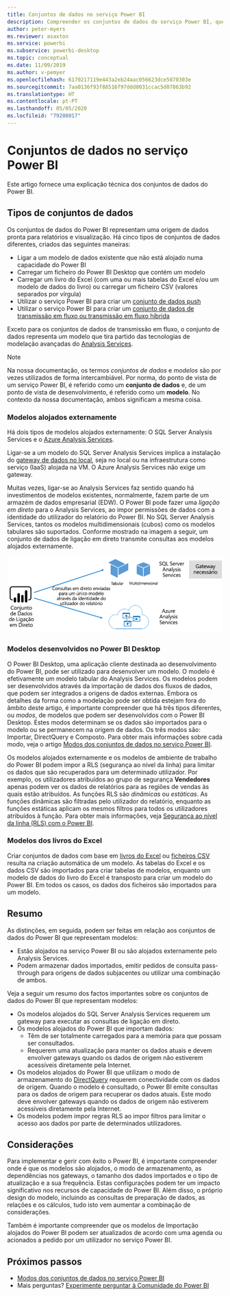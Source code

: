 ```yaml
---
title: Conjuntos de dados no serviço Power BI
description: Compreender os conjuntos de dados do serviço Power BI, que representam uma origem de dados pronta para relatórios e visualização.
author: peter-myers
ms.reviewer: asaxton
ms.service: powerbi
ms.subservice: powerbi-desktop
ms.topic: conceptual
ms.date: 11/09/2019
ms.author: v-pemyer
ms.openlocfilehash: 6170217119e443a2eb24aac056623dce5070303e
ms.sourcegitcommit: 7aa0136f93f88516f97ddd8031ccac5d07863b92
ms.translationtype: HT
ms.contentlocale: pt-PT
ms.lasthandoff: 05/05/2020
ms.locfileid: "79208017"
---
```

# <a name="datasets-in-the-power-bi-service"></a>Conjuntos de dados no serviço Power BI

Este artigo fornece uma explicação técnica dos conjuntos de dados do Power BI.

## <a name="dataset-types"></a>Tipos de conjuntos de dados

Os conjuntos de dados do Power BI representam uma origem de dados pronta para relatórios e visualização. Há cinco tipos de conjuntos de dados diferentes, criados das seguintes maneiras:

- Ligar a um modelo de dados existente que não está alojado numa capacidade do Power BI
- Carregar um ficheiro do Power BI Desktop que contém um modelo
- Carregar um livro do Excel (com uma ou mais tabelas do Excel e/ou um modelo de dados do livro) ou carregar um ficheiro CSV (valores separados por vírgula)
- Utilizar o serviço Power BI para criar um [conjunto de dados push](developer/automation/walkthrough-push-data.md)
- Utilizar o serviço Power BI para criar um [conjunto de dados de transmissão em fluxo ou transmissão em fluxo híbrida](service-real-time-streaming.md)

Exceto para os conjuntos de dados de transmissão em fluxo, o conjunto de dados representa um modelo que tira partido das tecnologias de modelação avançadas do [Analysis Services](/analysis-services/analysis-services-overview).

> [!NOTE]
> Na nossa documentação, os termos _conjuntos de dados_ e _modelos_ são por vezes utilizados de forma intercambiável. Por norma, do ponto de vista de um serviço Power BI, é referido como um **conjunto de dados** e, de um ponto de vista de desenvolvimento, é referido como um **modelo**. No contexto da nossa documentação, ambos significam a mesma coisa.

### <a name="external-hosted-models"></a>Modelos alojados externamente

Há dois tipos de modelos alojados externamente: O SQL Server Analysis Services e o [Azure Analysis Services](/azure/analysis-services/analysis-services-overview).

Ligar-se a um modelo do SQL Server Analysis Services implica a instalação do [gateway de dados no local](service-gateway-onprem.md), seja no local ou na infraestrutura como serviço (IaaS) alojada na VM. O Azure Analysis Services não exige um gateway.

Muitas vezes, ligar-se ao Analysis Services faz sentido quando há investimentos de modelos existentes, normalmente, fazem parte de um armazém de dados empresarial (EDW). O Power BI pode fazer uma _ligação em direto_ para o Analysis Services, ao impor permissões de dados com a identidade do utilizador do relatório do Power BI. No SQL Server Analysis Services, tantos os modelos multidimensionais (cubos) como os modelos tabulares são suportados. Conforme mostrado na imagem a seguir, um conjunto de dados de ligação em direto transmite consultas aos modelos alojados externamente.

![Um conjunto de dados de Ligação em Direto transmite consultas ativos a um modelo alojado externamente](media/service-datasets-understand/live-connection-dataset.png)

### <a name="power-bi-desktop-developed-models"></a>Modelos desenvolvidos no Power BI Desktop

O Power BI Desktop, uma aplicação cliente destinada ao desenvolvimento do Power BI, pode ser utilizado para desenvolver um modelo. O modelo é efetivamente um modelo tabular do Analysis Services. Os modelos podem ser desenvolvidos através da importação de dados dos fluxos de dados, que podem ser integrados a origens de dados externas. Embora os detalhes da forma como a modelação pode ser obtida estejam fora do âmbito deste artigo, é importante compreender que há três tipos diferentes, ou _modos_, de modelos que podem ser desenvolvidos com o Power BI Desktop. Estes modos determinam se os dados são importados para o modelo ou se permanecem na origem de dados. Os três modos são: Importar, DirectQuery e Composto. Para obter mais informações sobre cada modo, veja o artigo [Modos dos conjuntos de dados no serviço Power BI](service-dataset-modes-understand.md).

Os modelos alojados externamente e os modelos de ambiente de trabalho do Power BI podem impor a RLS (segurança ao nível da linha) para limitar os dados que são recuperados para um determinado utilizador. Por exemplo, os utilizadores atribuídos ao grupo de segurança **Vendedores** apenas podem ver os dados de relatórios para as regiões de vendas às quais estão atribuídos. As funções RLS são _dinâmicas_ ou _estáticas_. As funções dinâmicas são filtradas pelo utilizador do relatório, enquanto as funções estáticas aplicam os mesmos filtros para todos os utilizadores atribuídos à função. Para obter mais informações, veja [Segurança ao nível da linha (RLS) com o Power BI](service-admin-rls.md).

### <a name="excel-workbook-models"></a>Modelos dos livros do Excel

Criar conjuntos de dados com base em [livros do Excel](service-excel-workbook-files.md) ou [ficheiros CSV](service-comma-separated-value-files.md) resulta na criação automática de um modelo. As tabelas do Excel e os dados CSV são importados para criar tabelas de modelos, enquanto um modelo de dados do livro do Excel é transposto para criar um modelo do Power BI. Em todos os casos, os dados dos ficheiros são importados para um modelo.

## <a name="summary"></a>Resumo

As distinções, em seguida, podem ser feitas em relação aos conjuntos de dados do Power BI que representam modelos:

- Estão alojados na serviço Power BI ou são alojados externamente pelo Analysis Services.
- Podem armazenar dados importados, emitir pedidos de consulta pass-through para origens de dados subjacentes ou utilizar uma combinação de ambos.

Veja a seguir um resumo dos factos importantes sobre os conjuntos de dados do Power BI que representam modelos:

- Os modelos alojados do SQL Server Analysis Services requerem um gateway para executar as consultas de ligação em direto.
- Os modelos alojados do Power BI que importam dados:
  - Têm de ser totalmente carregados para a memória para que possam ser consultados.
  - Requerem uma atualização para manter os dados atuais e devem envolver gateways quando os dados de origem não estiverem acessíveis diretamente pela Internet.
- Os modelos alojados do Power BI que utilizam o modo de armazenamento do [DirectQuery](desktop-directquery-about.md) requerem conectividade com os dados de origem. Quando o modelo é consultado, o Power BI emite consultas para os dados de origem para recuperar os dados atuais. Este modo deve envolver gateways quando os dados de origem não estiverem acessíveis diretamente pela Internet.
- Os modelos podem impor regras RLS ao impor filtros para limitar o acesso aos dados por parte de determinados utilizadores.

## <a name="considerations"></a>Considerações

Para implementar e gerir com êxito o Power BI, é importante compreender onde é que os modelos são alojados, o modo de armazenamento, as dependências nos gateways, o tamanho dos dados importados e o tipo de atualização e a sua frequência. Estas configurações podem ter um impacto significativo nos recursos de capacidade do Power BI. Além disso, o próprio design do modelo, incluindo as consultas de preparação de dados, as relações e os cálculos, tudo isto vem aumentar a combinação de considerações.

Também é importante compreender que os modelos de Importação alojados do Power BI podem ser atualizados de acordo com uma agenda ou acionados a pedido por um utilizador no serviço Power BI.

## <a name="next-steps"></a>Próximos passos

- [Modos dos conjuntos de dados no serviço Power BI](service-dataset-modes-understand.md)
- Mais perguntas? [Experimente perguntar à Comunidade do Power BI](https://community.powerbi.com/)
